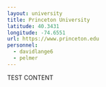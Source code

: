 ```yaml
---
layout: university
title: Princeton University
latitude: 40.3431
longitude: -74.6551
url: https://www.princeton.edu
personnel:
  - davidlange6
  - pelmer
---
```

TEST CONTENT
